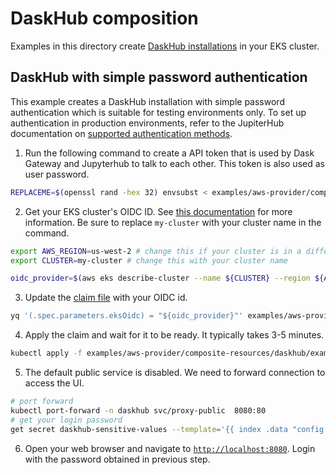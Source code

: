 # DaskHub composition

Examples in this directory create [DaskHub installations](https://www.dask.org/get-started) in your EKS cluster.

## DaskHub with simple password authentication

This example creates a DaskHub installation with simple password authentication which is suitable for testing environments only. To set up authentication in production environments, refer to the JupiterHub documentation on [supported authentication methods](https://jupyterhub.readthedocs.io/en/stable/tutorial/getting-started/authenticators-users-basics.html).

1. Run the following command to create a API token that is used by Dask Gateway and Jupyterhub to talk to each other. This token is also used as user password.

```bash
REPLACEME=$(openssl rand -hex 32) envsubst < examples/aws-provider/composite-resources/daskhub/daskhub-sensitive.yaml | kubectl apply -f -
```

2. Get your EKS cluster's OIDC ID. See [this documentation](https://docs.aws.amazon.com/eks/latest/userguide/associate-service-account-role.html) for more information. Be sure to replace `my-cluster` with your cluster name in the command.

```bash
export AWS_REGION=us-west-2 # change this if your cluster is in a different region.
export CLUSTER=my-cluster # change this with your cluster name

oidc_provider=$(aws eks describe-cluster --name ${CLUSTER} --region ${AWS_REGION} --query "cluster.identity.oidc.issuer" --output text | sed -e "s/^https:\/\///")
```

3. Update the [claim file](./example-dask-hub-password.yaml) with your OIDC id.

```bash
yq '(.spec.parameters.eksOidc) = "${oidc_provider}"' examples/aws-provider/composite-resources/daskhub/example-dask-hub-password.yaml
```

4. Apply the claim and wait for it to be ready. It typically takes 3-5 minutes.

```bash
kubectl apply -f examples/aws-provider/composite-resources/daskhub/example-dask-hub-password.yaml
```

5. The default public service is disabled. We need to forward connection to access the UI.

```bash
# port forward
kubectl port-forward -n daskhub svc/proxy-public  8080:80
# get your login password
get secret daskhub-sensitive-values --template='{{ index .data "config.yaml" | base64decode}}' | yq '.jupyterhub.hub.services.dask-gateway.apiToken'
```

6. Open your web browser and navigate to [`http://localhost:8080`](http://localhost:8080). Login with the password obtained in previous step.


